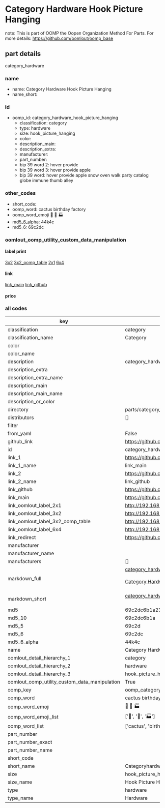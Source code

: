 # Category Hardware Hook Picture Hanging  

note: This is part of OOMP the Oopen Organization Method For Parts. For more details: https://github.com/oomlout/oomp_base

##  part details
  



category_hardware



### name
* name: Category Hardware Hook Picture Hanging
* name_short: 
### id
* oomp_id: category_hardware_hook_picture_hanging
  * classification: category
  * type: hardware
  * size: hook_picture_hanging
  * color: 
  * description_main: 
  * description_extra: 
  * manufacturer: 
  * part_number: 
  * bip 39 word 2: hover provide
  * bip 39 word 3: hover provide apple
  * bip 39 word: hover provide apple snow oven walk party catalog globe immune thumb alley

### other_codes
* short_code: 
* oomp_word: cactus birthday factory
* oomp_word_emoji :cactus: :birthday: :factory:
* md5_6_alpha: 44k4c
* md5_6: 69c2dc






### oomlout_oomp_utility_custom_data_manipulation
#### label print
[3x2](http://192.168.1.245:1112/?label=oomp%2044k4c)
[3x2_oomp_table](http://192.168.1.108:1112/?label=oomp%2044k4c)
[2x1](http://192.168.1.242:1112/?label=oomp%2044k4c)
[6x4](http://192.168.1.55:1112/?label=oomp%2044k4c)    

#### link

[link_main](https://github.com/oomlout/oomlout_oomp_version_1_messy/tree/main/parts/category_hardware_hook_picture_hanging) [link_github](https://github.com/oomlout/oomlout_oomp_version_1_messy/tree/main/parts/category_hardware_hook_picture_hanging)                             

#### price







### all codes 
| key | value |  
| --- | --- |  
| classification | category |  
| classification_name | Category |  
| color |  |  
| color_name |  |  
| description | category_hardware |  
| description_extra |  |  
| description_extra_name |  |  
| description_main |  |  
| description_main_name |  |  
| description_or_color |   |  
| directory | parts/category_hardware_hook_picture_hanging |  
| distributors | [] |  
| filter |  |  
| from_yaml | False |  
| github_link | https://github.com/oomlout/oomlout_oomp_part_src/tree/main/parts/category_hardware_hook_picture_hanging |  
| id | category_hardware_hook_picture_hanging |  
| link_1 | https://github.com/oomlout/oomlout_oomp_version_1_messy/tree/main/parts/category_hardware_hook_picture_hanging |  
| link_1_name | link_main |  
| link_2 | https://github.com/oomlout/oomlout_oomp_version_1_messy/tree/main/parts/category_hardware_hook_picture_hanging |  
| link_2_name | link_github |  
| link_github | https://github.com/oomlout/oomlout_oomp_version_1_messy/tree/main/parts/category_hardware_hook_picture_hanging |  
| link_main | https://github.com/oomlout/oomlout_oomp_version_1_messy/tree/main/parts/category_hardware_hook_picture_hanging |  
| link_oomlout_label_2x1 | http://192.168.1.242:1112/?label=oomp%2044k4c |  
| link_oomlout_label_3x2 | http://192.168.1.245:1112/?label=oomp%2044k4c |  
| link_oomlout_label_3x2_oomp_table | http://192.168.1.108:1112/?label=oomp%2044k4c |  
| link_oomlout_label_6x4 | http://192.168.1.55:1112/?label=oomp%2044k4c |  
| link_redirect | https://github.com/oomlout/oomlout_oomp_version_1_messy/tree/main/parts/category_hardware_hook_picture_hanging |  
| manufacturer |  |  
| manufacturer_name |  |  
| manufacturers | [] |  
| markdown_full | [category_hardware_hook_picture_hanging](none)<br>[](none)<br>[Category Hardware Hook Picture Hanging](none)<br><br> |  
| markdown_short | [category_hardware_hook_picture_hanging](none)<br><br> |  
| md5 | 69c2dc6b1a23f413da4eecd8156b3b73 |  
| md5_10 | 69c2dc6b1a |  
| md5_5 | 69c2d |  
| md5_6 | 69c2dc |  
| md5_6_alpha | 44k4c |  
| name | Category Hardware Hook Picture Hanging |  
| oomlout_detail_hierarchy_1 | category |  
| oomlout_detail_hierarchy_2 | hardware |  
| oomlout_detail_hierarchy_3 | hook_picture_hanging |  
| oomlout_oomp_utility_custom_data_manipulation | True |  
| oomp_key | oomp_category_hardware_hook_picture_hanging |  
| oomp_word | cactus birthday factory |  
| oomp_word_emoji | :cactus: :birthday: :factory: |  
| oomp_word_emoji_list | [':cactus:', ':birthday:', ':factory:'] |  
| oomp_word_list | ['cactus', 'birthday', 'factory'] |  
| part_number |  |  
| part_number_exact |  |  
| part_number_name |  |  
| short_code |  |  
| short_name | Categoryhardware |  
| size | hook_picture_hanging |  
| size_name | Hook Picture Hanging |  
| type | hardware |  
| type_name | Hardware |  
